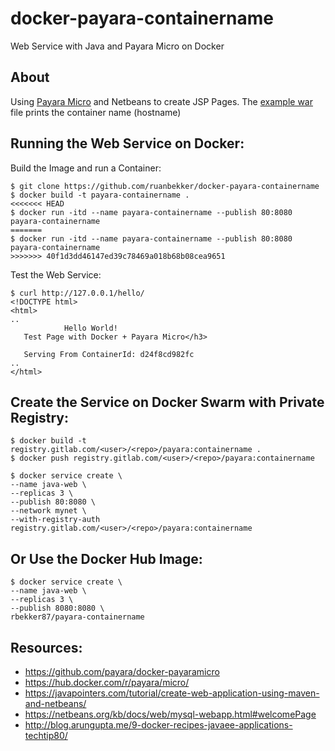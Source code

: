 # docker-payara-containername
Web Service with Java and Payara Micro on Docker

## About

Using [Payara Micro](https://www.payara.fish/payara_micro) and Netbeans to create JSP Pages. The [example war](https://dl.dropboxusercontent.com/u/31991539/repo/java/war/print-container-name/hello.war) file prints the container name (hostname)

## Running the Web Service on Docker:

Build the Image and run a Container:

```
$ git clone https://github.com/ruanbekker/docker-payara-containername
$ docker build -t payara-containername .
<<<<<<< HEAD
$ docker run -itd --name payara-containername --publish 80:8080 payara-containername 
=======
$ docker run -itd --name payara-containername --publish 80:8080 payara-containername
>>>>>>> 40f1d3dd46147ed39c78469a018b68b08cea9651
```

Test the Web Service:

```
$ curl http://127.0.0.1/hello/
<!DOCTYPE html>
<html>
..
            Hello World!
   Test Page with Docker + Payara Micro</h3>

   Serving From ContainerId: d24f8cd982fc
..
</html>
```

## Create the Service on Docker Swarm with Private Registry:

```
$ docker build -t registry.gitlab.com/<user>/<repo>/payara:containername .
$ docker push registry.gitlab.com/<user>/<repo>/payara:containername

$ docker service create \
--name java-web \
--replicas 3 \
--publish 80:8080 \
--network mynet \
--with-registry-auth registry.gitlab.com/<user>/<repo>/payara:containername
```

## Or Use the Docker Hub Image:

```
$ docker service create \
--name java-web \
--replicas 3 \
--publish 8080:8080 \
rbekker87/payara-containername
```

## Resources:
- https://github.com/payara/docker-payaramicro
- https://hub.docker.com/r/payara/micro/
- https://javapointers.com/tutorial/create-web-application-using-maven-and-netbeans/
- https://netbeans.org/kb/docs/web/mysql-webapp.html#welcomePage
- http://blog.arungupta.me/9-docker-recipes-javaee-applications-techtip80/

